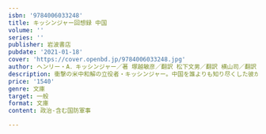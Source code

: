 ```yaml
---
isbn: '9784006033248'
title: キッシンジャー回想録 中国
volume: ''
series: ''
publisher: 岩波書店
pubdate: '2021-01-18'
cover: 'https://cover.openbd.jp/9784006033248.jpg'
author: ヘンリー・A．キッシンジャー／著 塚越敏彦／翻訳 松下文男／翻訳 横山司／翻訳 岩瀬彰／翻訳 ほか
description: 衝撃の米中和解の立役者・キッシンジャー。中国を誰よりも知り尽くした彼が綴った、決定的「中国論」。
price: '1540'
genre: 文庫
target: 一般
format: 文庫
content: 政治-含む国防軍事

---
```

